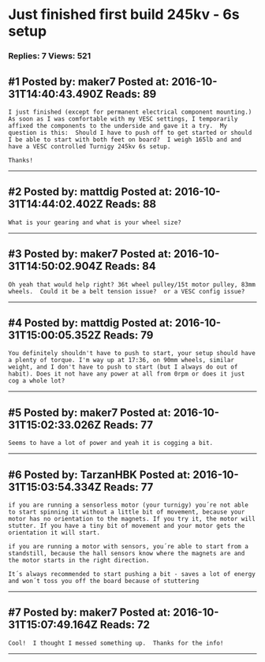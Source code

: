 # Just finished first build 245kv - 6s setup

### Replies: 7 Views: 521

## \#1 Posted by: maker7 Posted at: 2016-10-31T14:40:43.490Z Reads: 89

```
I just finished (except for permanent electrical component mounting.)  As soon as I was comfortable with my VESC settings, I temporarily affixed the components to the underside and gave it a try.  My question is this:  Should I have to push off to get started or should I be able to start with both feet on board?  I weigh 165lb and and have a VESC controlled Turnigy 245kv 6s setup.

Thanks!
```

---
## \#2 Posted by: mattdig Posted at: 2016-10-31T14:44:02.402Z Reads: 88

```
What is your gearing and what is your wheel size?
```

---
## \#3 Posted by: maker7 Posted at: 2016-10-31T14:50:02.904Z Reads: 84

```
Oh yeah that would help right? 36t wheel pulley/15t motor pulley, 83mm wheels.  Could it be a belt tension issue?  or a VESC config issue?
```

---
## \#4 Posted by: mattdig Posted at: 2016-10-31T15:00:05.352Z Reads: 79

```
You definitely shouldn't have to push to start, your setup should have a plenty of torque. I'm way up at 17:36, on 90mm wheels, similar weight, and I don't have to push to start (but I always do out of habit). Does it not have any power at all from 0rpm or does it just cog a whole lot?
```

---
## \#5 Posted by: maker7 Posted at: 2016-10-31T15:02:33.026Z Reads: 77

```
Seems to have a lot of power and yeah it is cogging a bit.
```

---
## \#6 Posted by: TarzanHBK Posted at: 2016-10-31T15:03:54.334Z Reads: 77

```
if you are running a sensorless motor (your turnigy) you´re not able to start spinning it without a little bit of movement, because your motor has no orientation to the magnets. If you try it, the motor will stutter. If you have a tiny bit of movement and your motor gets the orientation it will start.

if you are running a motor with sensors, you´re able to start from a standstill, because the hall sensors know where the magnets are and the motor starts in the right direction.

It´s always recommended to start pushing a bit - saves a lot of energy and won´t toss you off the board because of stuttering
```

---
## \#7 Posted by: maker7 Posted at: 2016-10-31T15:07:49.164Z Reads: 72

```
Cool!  I thought I messed something up.  Thanks for the info!
```

---
